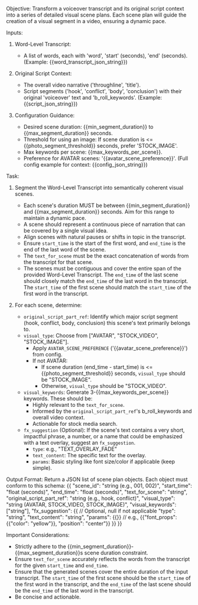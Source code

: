 Objective:
Transform a voiceover transcript and its original script context into a series of detailed visual scene plans.
Each scene plan will guide the creation of a visual segment in a video, ensuring a dynamic pace.

Inputs:
1. Word-Level Transcript:
   - A list of words, each with 'word', 'start' (seconds), 'end' (seconds).
   (Example: {{word_transcript_json_string}})

2. Original Script Context:
   - The overall video narrative ('throughline', 'title').
   - Script segments ('hook', 'conflict', 'body', 'conclusion') with their original 'voiceover' text and 'b_roll_keywords'.
   (Example: {{script_json_string}})

3. Configuration Guidance:
   - Desired scene duration: {{min_segment_duration}} to {{max_segment_duration}} seconds.
   - Threshold for using an image: If scene duration is <= {{photo_segment_threshold}} seconds, prefer 'STOCK_IMAGE'.
   - Max keywords per scene: {{max_keywords_per_scene}}.
   - Preference for AVATAR scenes: '{{avatar_scene_preference}}'.
   (Full config example for context: {{config_json_string}})

Task:
1. Segment the Word-Level Transcript into semantically coherent visual scenes.
   - Each scene's duration MUST be between {{min_segment_duration}} and {{max_segment_duration}} seconds. Aim for this range to maintain a dynamic pace.
   - A scene should represent a continuous piece of narration that can be covered by a single visual idea.
   - Align scenes with natural pauses or shifts in topic in the transcript.
   - Ensure `start_time` is the start of the first word, and `end_time` is the end of the last word of the scene.
   - The `text_for_scene` must be the exact concatenation of words from the transcript for that scene.
   - The scenes must be contiguous and cover the entire span of the provided Word-Level Transcript. The `end_time` of the last scene should closely match the `end_time` of the last word in the transcript. The `start_time` of the first scene should match the `start_time` of the first word in the transcript.

2. For each scene, determine:
   - `original_script_part_ref`: Identify which major script segment (hook, conflict, body, conclusion) this scene's text primarily belongs to.
   - `visual_type`: Choose from ["AVATAR", "STOCK_VIDEO", "STOCK_IMAGE"].
     - Apply `AVATAR_SCENE_PREFERENCE` ('{{avatar_scene_preference}}') from config.
     - If not AVATAR:
       - If scene duration (end_time - start_time) is <= {{photo_segment_threshold}} seconds, `visual_type` should be "STOCK_IMAGE".
       - Otherwise, `visual_type` should be "STOCK_VIDEO".
   - `visual_keywords`: Generate 3-{{max_keywords_per_scene}} keywords. These should be:
     - Highly relevant to the `text_for_scene`.
     - Informed by the `original_script_part_ref`'s b_roll_keywords and overall video context.
     - Actionable for stock media search.
   - `fx_suggestion` (Optional): If the scene's text contains a very short, impactful phrase, a number, or a name that could be emphasized with a text overlay, suggest an `fx_suggestion`.
     - `type`: e.g., "TEXT_OVERLAY_FADE"
     - `text_content`: The specific text for the overlay.
     - `params`: Basic styling like font size/color if applicable (keep simple).

Output Format:
Return a JSON list of scene plan objects. Each object must conform to this schema:
{{
  "scene_id": "string (e.g., 001, 002)",
  "start_time": "float (seconds)",
  "end_time": "float (seconds)",
  "text_for_scene": "string",
  "original_script_part_ref": "string (e.g., hook, conflict)",
  "visual_type": "string (AVATAR, STOCK_VIDEO, STOCK_IMAGE)",
  "visual_keywords": ["string"],
  "fx_suggestion": {{ // Optional, null if not applicable
    "type": "string",
    "text_content": "string",
    "params": {{}} // e.g., {{"font_props": {{"color": "yellow"}}, "position": "center"}}
  }}
}}

Important Considerations:
- Strictly adhere to the {{min_segment_duration}}-{{max_segment_duration}}s scene duration constraint.
- Ensure `text_for_scene` accurately reflects the words from the transcript for the given `start_time` and `end_time`.
- Ensure that the generated scenes cover the entire duration of the input transcript. The `start_time` of the first scene should be the `start_time` of the first word in the transcript, and the `end_time` of the last scene should be the `end_time` of the last word in the transcript.
- Be concise and actionable.
